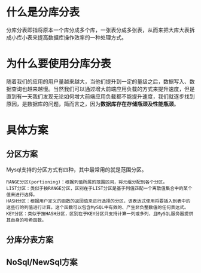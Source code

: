 # 什么是分库分表

分库分表即指将原本一个库分成多个库，一张表分成多张表，从而来把大库大表拆成小库小表来提高数据库操作效率的一种处理方式。



# 为什么要使用分库分表

​       随着我们的应用的用户量越来越大，当他们提升到一定的量级之后，数据写入、数据查询也越来越慢。当然我们可以通过增大前端应用负载的方式来提升速度，但是直到有一天我们发现无论如何增大前端应用负载都不能提升速度，我们就逐步找到原因，是数据库的问题，简而言之，因为**数据库存在存储瓶颈及性能瓶颈**。



# 具体方案

## 分区方案



Mysql支持的分区方式有四种，其中最常用的就是范围分区。

```
RANGE分区(portioning)：根据列值所属的范围区间，将元组分配到各个分区。
LIST分区：类似于按RANGE分区，区别在于LIST分区是基于列值匹配一个离散值集合中的某个值来进行选择。
HASH分区：根据用户定义的函数的返回值来进行选择的分区，该表达式使用将要插入到表中的这些行的列值进行计算。这个函数可以包含MySQL中有效的、产生非负整数值的任何表达式。
KEY分区：类似于按HASH分区，区别在于KEY分区只支持计算一列或多列，且MySQL服务器提供其自身的哈希函数。
```



## 分库分表方案

## NoSql/NewSql方案